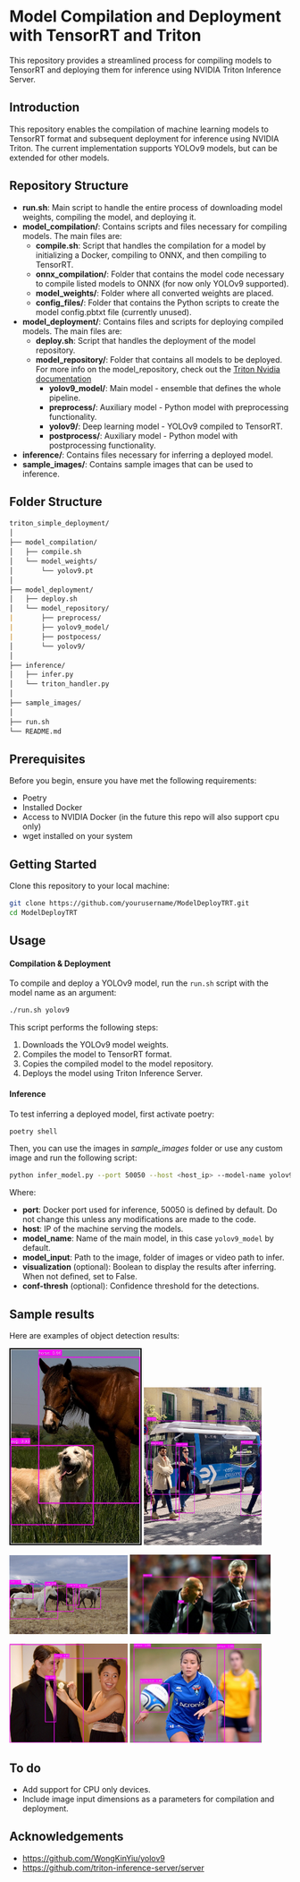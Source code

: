 # Model Compilation and Deployment with TensorRT and Triton

This repository provides a streamlined process for compiling models to TensorRT and deploying them for inference using NVIDIA Triton Inference Server.

## Introduction

This repository enables the compilation of machine learning models to TensorRT format and subsequent deployment for inference using NVIDIA Triton. The current implementation supports YOLOv9 models, but can be extended for other models.

## Repository Structure

- **run.sh**: Main script to handle the entire process of downloading model weights, compiling the model, and deploying it.
- **model_compilation/**: Contains scripts and files necessary for compiling models. The main files are:
  - **compile.sh**: Script that handles the compilation for a model by initializing a Docker, compiling to ONNX, and then compiling to TensorRT.
  - **onnx_compilation/**: Folder that contains the model code necessary to compile listed models to ONNX (for now only YOLOv9 supported).
  - **model_weights/**: Folder where all converted weights are placed.
  - **config_files/**: Folder that contains the Python scripts to create the model config.pbtxt file (currently unused).
- **model_deployment/**: Contains files and scripts for deploying compiled models. The main files are:
  - **deploy.sh**: Script that handles the deployment of the model repository.
  - **model_repository/**: Folder that contains all models to be deployed. For more info on the model_repository, check out the [Triton Nvidia documentation](https://docs.nvidia.com/deeplearning/triton-inference-server/user-guide/docs/user_guide/model_repository.html)
    - **yolov9_model/**: Main model - ensemble that defines the whole pipeline.
    - **preprocess/**: Auxiliary model - Python model with preprocessing functionality.
    - **yolov9/**: Deep learning model - YOLOv9 compiled to TensorRT.
    - **postprocess/**: Auxiliary model - Python model with postprocessing functionality.
- **inference/**: Contains files necessary for inferring a deployed model.
- **sample_images/**: Contains sample images that can be used to inference.

## Folder Structure

```markdown
triton_simple_deployment/
│
├── model_compilation/
│   ├── compile.sh
│   └── model_weights/
│       └── yolov9.pt
│
├── model_deployment/
│   ├── deploy.sh
│   └── model_repository/
| 		├── preprocess/
|   	├── yolov9_model/
| 		├── postpocess/
│       └── yolov9/
│
├── inference/
│   ├── infer.py
│   └── triton_handler.py
│
├── sample_images/
│
├── run.sh
└── README.md

```

## Prerequisites

Before you begin, ensure you have met the following requirements:

- Poetry
- Installed Docker
- Access to NVIDIA Docker (in the future this repo will also support cpu only)
- wget installed on your system

## Getting Started

Clone this repository to your local machine:

```bash
git clone https://github.com/yourusername/ModelDeployTRT.git
cd ModelDeployTRT
```

## Usage

#### Compilation & Deployment

To compile and deploy a YOLOv9 model, run the `run.sh` script with the model name as an argument:

```bash
./run.sh yolov9
```

This script performs the following steps:

1. Downloads the YOLOv9 model weights.
2. Compiles the model to TensorRT format.
3. Copies the compiled model to the model repository.
4. Deploys the model using Triton Inference Server.

#### Inference

To test inferring a deployed model, first activate poetry:

```bash
poetry shell
```

Then, you can use the images in *sample_images* folder or use any custom image and run the following script:

```bash
python infer_model.py --port 50050 --host <host_ip> --model-name yolov9_model --model-input <image_path> --visualization True --conf-thresh <threshold>
```

Where:

- **port**: Docker port used for inference, 50050 is defined by default. Do not change this unless any modifications are made to the code.
- **host**: IP of the machine serving the models.
- **model_name**: Name of the main model, in this case `yolov9_model` by default.
- **model_input**: Path to the image, folder of images or video path to infer.
- **visualization** (optional): Boolean to display the results after inferring. When not defined, set to False.
- **conf-thresh** (optional): Confidence threshold for the detections.

## Sample results

Here are examples of object detection results:

<p float="left">
  <img src="results/image3.jpg" width="47%" /> 
  <img src="results/bus.jpg" width="42%" />
</p>

<p float="left">
  <img src="results/horses.jpg" width="42%" />
  <img src="results/zidane.jpg" width="50%" /> 
</p>

<p float="left">
  <img src="results/image1.jpg" width="42%" />
  <img src="results/image2.jpg" width="47%" /> 
</p>

## To do

- Add support for CPU only devices.
- Include image input dimensions as a parameters for compilation and deployment.

## Acknowledgements

- https://github.com/WongKinYiu/yolov9
- https://github.com/triton-inference-server/server